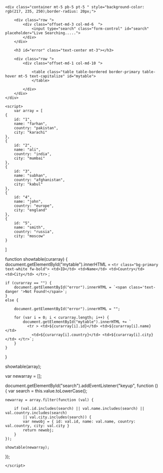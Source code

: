 
<!DOCTYPE html>
<html>

<head>
    <title>Table Data Searching Using JavaScript</title>
    <link href="https://cdn.jsdelivr.net/npm/bootstrap@5.0.2/dist/css/bootstrap.min.css" rel="stylesheet"
        integrity="sha384-EVSTQN3/azprG1Anm3QDgpJLIm9Nao0Yz1ztcQTwFspd3yD65VohhpuuCOmLASjC" crossorigin="anonymous">
</head>
<body>

    <div class="container mt-5 pb-5 pt-5 " style="background-color: rgb(217, 235, 250);border-radius: 20px;">

        <div class="row ">
            <div class="offset-md-3 col-md-6  ">
                <input type="search" class="form-control" id="search" placeholder="Live Searching.....">
            </div>
        </div>

        <h3 id="error" class="text-center mt-3"></h3>

        <div class="row ">
            <div class="offset-md-1 col-md-10 ">

                <table class="table table-bordered border-primary table-hover mt-5 text-capitalize" id="mytable">
                </table>

            </div>
        </div>
    </div>

    <script>
        var array = [
    {
        id: "1",
        name: "farhan",
        country: "pakistan",
        city: "karachi"
    },
    {
        id: "2",
        name: "ali",
        country: "india",
        city: "mumbai"
    },
    {
        id: "3",
        name: "subhan",
        country: "afghanistan",
        city: "kabul"
    },
    {
        id: "4",
        name: "john",
        country: "europe",
        city: "england"
    },
    {
        id: "5",
        name: "smith",
        country: "russia",
        city: "moscow"
    }
]

function showtable(curarray) {
    document.getElementById("mytable").innerHTML = `
    <tr class="bg-primary text-white fw-bold">
                <td>ID</td>
                <td>Name</td>
                <td>Country</td>
                <td>City</td>
            </tr> ` ;

    if (curarray == "") {
        document.getElementById("error").innerHTML = `<span class='text-danger '>Not Found!</span>`;
    }
    else {

        document.getElementById("error").innerHTML = "";

        for (var i = 0; i < curarray.length; i++) {
            document.getElementById("mytable").innerHTML += ` 
              <tr > <td>${curarray[i].id}</td> <td>${curarray[i].name}</td> 
                <td>${curarray[i].country}</td> <td>${curarray[i].city}</td> </tr>`;
        }
    }
}


showtable(array);

var newarray = [];

document.getElementById("search").addEventListener("keyup", function () {
    var search = this.value.toLowerCase();

    newarray = array.filter(function (val) {

        if (val.id.includes(search) || val.name.includes(search) || val.country.includes(search)
            || val.city.includes(search)) {
            var newobj = { id: val.id, name: val.name, country: val.country, city: val.city }
            return newobj;
        }
    });

    showtable(newarray);

});
  
    </script>

</body>

</html>
